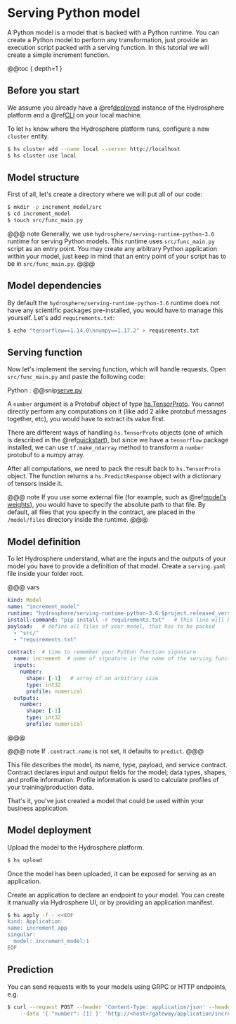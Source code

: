 # Serving Python model

A Python model is a model that is backed with a Python runtime. You can create a Python model to perform any transformation, just provide an execution script packed with a serving function. In this tutorial we will create a simple increment function. 

@@toc { depth=1 }

## Before you start

We assume you already have a @ref[deployed](../../install/platform.md) instance of the Hydrosphere platform and a @ref[CLI](../../install/client.md#CLI) on your local machine.

To let `hs` know where the Hydrosphere platform runs, configure a new `cluster` entity. 

```sh 
$ hs cluster add --name local --server http://localhost
$ hs cluster use local
```

## Model structure

First of all, let's create a directory where we will put all of our code:

```sh
$ mkdir -p increment_model/src
$ cd increment_model
$ touch src/func_main.py
``` 

@@@ note
Generally, we use `hydrosphere/serving-runtime-python-3.6` runtime for serving Python models. This runtime uses `src/func_main.py` script as an entry point. You may create any arbitrary Python application within your model, just keep in mind that an entry point of your script has to be in `src/func_main.py`.
@@@

## Model dependencies

By default the `hydrosphere/serving-runtime-python-3.6` runtime does not have any scientific packages pre-installed, you would have to manage this yourself. Let's add `requirements.txt`:

```sh 
$ echo "tensorflow==1.14.0\nnumpy==1.17.2" > requirements.txt
```

## Serving function

Now let's implement the serving function, which will handle requests. Open `src/func_main.py` and paste the following code: 

Python
:   @@snip[serve.py](snippets/python/serve.py)

A `number` argument is a Protobuf object of type [hs.TensorProto](https://github.com/Hydrospheredata/hydro-serving-protos/blob/master/src/hydro_serving_grpc/tf/tensor.proto). You cannot directly perform any computations on it (like add 2 alike protobuf messages together, etc), you would have to extract its value first. 

There are different ways of handling `hs.TensorProto` objects (one of which is described in the @ref[quickstart](../../getting-started/serving-simple-model.md#model-preparation)), but since we have a `tensorflow` package installed, we can use `tf.make_ndarray` method to transform a `number` protobuf to a numpy array.

After all computations, we need to pack the result back to `hs.TensorProto` object. The function returns a `hs.PredictResponse` object with a dictionary of tensors inside it.

@@@ note
If you use some external file (for example, such as @ref[model's weights](../../getting-started/serving-simple-model.md#model-preparation)), you would have to specify the absolute path to that file. By default, all files that you specify in the contract, are placed in the `/model/files` directory inside the runtime. 
@@@

## Model definition

To let Hydrosphere understand, what are the inputs and the outputs of your model you have to provide a definition of that model. Create a `serving.yaml` file inside your folder root.

@@@ vars
```yaml
kind: Model
name: "increment_model"
runtime: "hydrosphere/serving-runtime-python-3.6:$project.released_version$"
install-command: "pip install -r requirements.txt"   # this line will be executed during model build
payload:   # define all files of your model, that has to be packed
  - "src/"
  - "requirements.txt"

contract:  # time to remember your Python function signature
  name: increment  # name of signature is the name of the serving function
  inputs:
    number:
      shape: [-1]   # array of an arbitrary size
      type: int32
      profile: numerical
  outputs:
    number:
      shape: [-1]
      type: int32
      profile: numerical
```
@@@

@@@ note
If `.contract.name` is not set, it defaults to `predict`.
@@@

This file describes the model, its name, type, payload, and service contract. Contract declares input and output fields for the model; data types, shapes, and profile information. Profile information is used to calculate profiles of your training/production data.

That's it, you've just created a model that could be used within your business application. 

## Model deployment

Upload the model to the Hydrosphere platform.

```sh
$ hs upload
```

Once the model has been uploaded, it can be exposed for serving as an application. 

Create an application to declare an endpoint to your model. You can create it manually via Hydrosphere UI, or by providing an application manifest. 

```sh
$ hs apply -f - <<EOF
kind: Application
name: increment_app
singular:
  model: increment_model:1
EOF
```

## Prediction 

You can send requests with to your models using GRPC or HTTP endpoints, e.g.

```sh 
$ curl --request POST --header 'Content-Type: application/json' --header 'Accept: application/json' \
    --data '{ "number": [1] }' 'http://<host>/gateway/application/increment_app'
```
